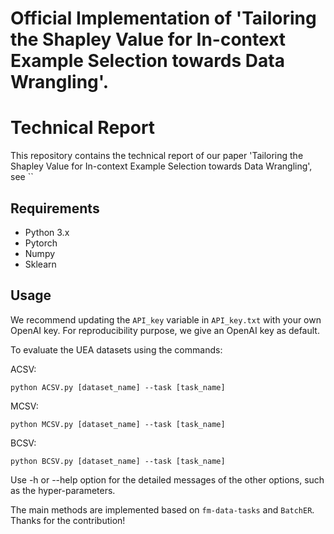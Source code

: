 # Official Implementation of 'Tailoring the Shapley Value for In-context Example Selection towards Data Wrangling'.

# Technical Report
 
This repository contains the technical report of our paper 'Tailoring the Shapley Value for In-context Example Selection towards Data Wrangling', see ``
 
## Requirements
 
- Python 3.x
- Pytorch
- Numpy
- Sklearn

 
## Usage

We recommend updating the `API_key` variable in `API_key.txt` with your own OpenAI key. For reproducibility purpose, we give an OpenAI key as default.

To evaluate the UEA datasets using the commands:

ACSV:

`python ACSV.py [dataset_name] --task [task_name]`

MCSV:

`python MCSV.py [dataset_name] --task [task_name]`

BCSV:

`python BCSV.py [dataset_name] --task [task_name]`

Use -h or --help option for the detailed messages of the other options, such as the hyper-parameters.
 
The main methods are implemented based on `fm-data-tasks` and `BatchER`. Thanks for the contribution!
